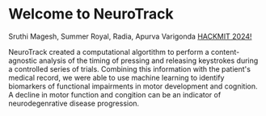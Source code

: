 # Welcome to NeuroTrack
Sruthi Magesh, Summer Royal, Radia, Apurva Varigonda
[HACKMIT 2024!
](https://docs.google.com/presentation/d/1vAqJlq8ozkZ46ohe_X-e6_qf_YDOPL6eEuw9ix7VCl0/edit?usp=sharing)

NeuroTrack created a computational algortithm to perform a content-agnostic analysis of the timing of pressing and releasing keystrokes during a controlled series of trials. Combining this information with the patient's medical record, we were able to use machine learning to identify biomarkers of functional impairments in motor development and cognition. A decline in motor function and congition can be an indicator of neurodegenrative disease progression.


